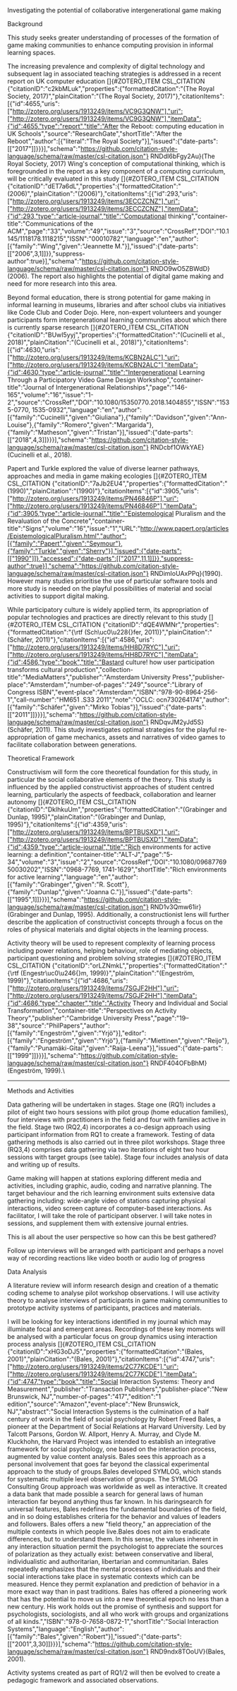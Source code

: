 Investigating the potential of collaborative intergenerational game making

Background

This study seeks greater understanding of processes of the formation of game making communities to enhance computing provision in informal learning spaces.

The increasing prevalence and complexity of digital technology and subsequent lag in associated teaching strategies is addressed in a recent report on UK computer education []{#ZOTERO_ITEM CSL_CITATION {"citationID":"c2kbMLuk","properties":{"formattedCitation":"(The Royal Society, 2017)","plainCitation":"(The Royal Society, 2017)"},"citationItems":[{"id":4655,"uris":["http://zotero.org/users/1913249/items/VC9G3QNW"],"uri":["http://zotero.org/users/1913249/items/VC9G3QNW"],"itemData":{"id":4655,"type":"report","title":"After the Reboot: computing education in UK Schools","source":"ResearchGate","shortTitle":"After the Reboot","author":[{"literal":"The Royal Society"}],"issued":{"date-parts":[["2017"]]}}}],"schema":"https://github.com/citation-style-language/schema/raw/master/csl-citation.json"} RNDdI6bFgy2Au}(The Royal Society, 2017) Wing's conception of computational thinking, which is foregrounded in the report as a key component of a computing curriculum, will be critically evaluated in this study []{#ZOTERO_ITEM CSL_CITATION {"citationID":"dET7a6dL","properties":{"formattedCitation":"(2006)","plainCitation":"(2006)"},"citationItems":[{"id":293,"uris":["http://zotero.org/users/1913249/items/3ECCZCNZ"],"uri":["http://zotero.org/users/1913249/items/3ECCZCNZ"],"itemData":{"id":293,"type":"article-journal","title":"Computational thinking","container-title":"Communications of the ACM","page":"33","volume":"49","issue":"3","source":"CrossRef","DOI":"10.1145/1118178.1118215","ISSN":"00010782","language":"en","author":[{"family":"Wing","given":"Jeannette M."}],"issued":{"date-parts":[["2006",3,1]]}},"suppress-author":true}],"schema":"https://github.com/citation-style-language/schema/raw/master/csl-citation.json"} RNDO9wO5ZBWdD}(2006). The report also highlights the potential of digital game making and need for more research into this area.

Beyond formal education, there is strong potential for game making in informal learning in museums, libraries and after school clubs via initiatives like Code Club and Coder Dojo. Here, non-expert volunteers and younger participants form intergenerational learning communities about which there is currently sparse research []{#ZOTERO_ITEM CSL_CITATION {"citationID":"BUwI5yyj","properties":{"formattedCitation":"(Cucinelli et al., 2018)","plainCitation":"(Cucinelli et al., 2018)"},"citationItems":[{"id":4630,"uris":["http://zotero.org/users/1913249/items/KCBN2ALC"],"uri":["http://zotero.org/users/1913249/items/KCBN2ALC"],"itemData":{"id":4630,"type":"article-journal","title":"Intergenerational Learning Through a Participatory Video Game Design Workshop","container-title":"Journal of Intergenerational Relationships","page":"146-165","volume":"16","issue":"1-2","source":"CrossRef","DOI":"10.1080/15350770.2018.1404855","ISSN":"1535-0770, 1535-0932","language":"en","author":[{"family":"Cucinelli","given":"Giuliana"},{"family":"Davidson","given":"Ann-Louise"},{"family":"Romero","given":"Margarida"},{"family":"Matheson","given":"Tristan"}],"issued":{"date-parts":[["2018",4,3]]}}}],"schema":"https://github.com/citation-style-language/schema/raw/master/csl-citation.json"} RNDcbf1OWkYAE}(Cucinelli et al., 2018).

Papert and Turkle explored the value of diverse learner pathways, approaches and media in game making ecologies []{#ZOTERO_ITEM CSL_CITATION {"citationID":"7aJb2EU4","properties":{"formattedCitation":"(1990)","plainCitation":"(1990)"},"citationItems":[{"id":3905,"uris":["http://zotero.org/users/1913249/items/PN46846P"],"uri":["http://zotero.org/users/1913249/items/PN46846P"],"itemData":{"id":3905,"type":"article-journal","title":"Epistemological Pluralism and the Revaluation of the Concrete","container-title":"Signs","volume":"16","issue":"1","URL":"http://www.papert.org/articles/EpistemologicalPluralism.html","author":[{"family":"Papert","given":"Seymour"},{"family":"Turkle","given":"Sherry"}],"issued":{"date-parts":[["1990"]]},"accessed":{"date-parts":[["2017",11,1]]}},"suppress-author":true}],"schema":"https://github.com/citation-style-language/schema/raw/master/csl-citation.json"} RNDimIoUAxPPq}(1990). However many studies prioritise the use of particular software tools and more study is needed on the playful possibilities of material and social activities to support digital making.

While participatory culture is widely applied term, its appropriation of popular technologies and practices are directly relevant to this study []{#ZOTERO_ITEM CSL_CITATION {"citationID":"dQE4WMNr","properties":{"formattedCitation":"{\\rtf (Sch\\uc0\\u228{}fer, 2011)}","plainCitation":"(Schäfer, 2011)"},"citationItems":[{"id":4586,"uris":["http://zotero.org/users/1913249/items/HH8D7RYC"],"uri":["http://zotero.org/users/1913249/items/HH8D7RYC"],"itemData":{"id":4586,"type":"book","title":"Bastard culture! how user participation transforms cultural production","collection-title":"MediaMatters","publisher":"Amsterdam University Press","publisher-place":"Amsterdam","number-of-pages":"249","source":"Library of Congress ISBN","event-place":"Amsterdam","ISBN":"978-90-8964-256-1","call-number":"HM651 .S33 2011","note":"OCLC: ocn730264174","author":[{"family":"Schäfer","given":"Mirko Tobias"}],"issued":{"date-parts":[["2011"]]}}}],"schema":"https://github.com/citation-style-language/schema/raw/master/csl-citation.json"} RNDqvJM2yJd5S}(Schäfer, 2011). This study investigates optimal strategies for the playful re-appropriation of game mechanics, assets and narratives of video games to facilitate collaboration between generations.

Theoretical Framework

Constructivism will form the core theoretical foundation for this study, in particular the social collaborative elements of the theory. This study is influenced by the applied constructivist approaches of student centred learning, particularly the aspects of feedback, collaboration and learner autonomy []{#ZOTERO_ITEM CSL_CITATION {"citationID":"DklhkuUm","properties":{"formattedCitation":"(Grabinger and Dunlap, 1995)","plainCitation":"(Grabinger and Dunlap, 1995)"},"citationItems":[{"id":4359,"uris":["http://zotero.org/users/1913249/items/BPTBUSXD"],"uri":["http://zotero.org/users/1913249/items/BPTBUSXD"],"itemData":{"id":4359,"type":"article-journal","title":"Rich environments for active learning: a definition","container-title":"ALT-J","page":"5-34","volume":"3","issue":"2","source":"CrossRef","DOI":"10.1080/0968776950030202","ISSN":"0968-7769, 1741-1629","shortTitle":"Rich environments for active learning","language":"en","author":[{"family":"Grabinger","given":"R. Scott"},{"family":"Dunlap","given":"Joanna C."}],"issued":{"date-parts":[["1995",1]]}}}],"schema":"https://github.com/citation-style-language/schema/raw/master/csl-citation.json"} RND1v3Qmw61ir}(Grabinger and Dunlap, 1995). Additionally, a constructionist lens will further describe the application of constructivist concepts through a focus on the roles of physical materials and digital objects in the learning process.

Activity theory will be used to represent complexity of learning process including power relations, helping behaviour, role of mediating objects, participant questioning and problem solving strategies []{#ZOTERO_ITEM CSL_CITATION {"citationID":"orLZNmkL","properties":{"formattedCitation":"{\\rtf (Engestr\\uc0\\u246{}m, 1999)}","plainCitation":"(Engeström, 1999)"},"citationItems":[{"id":4686,"uris":["http://zotero.org/users/1913249/items/7SGJF2HH"],"uri":["http://zotero.org/users/1913249/items/7SGJF2HH"],"itemData":{"id":4686,"type":"chapter","title":"Activity Theory and Individual and Social Transformation","container-title":"Perspectives on Activity Theory","publisher":"Cambridge University Press","page":"19–38","source":"PhilPapers","author":[{"family":"Engeström","given":"Yrjö"}],"editor":[{"family":"Engeström","given":"Yrjö"},{"family":"Miettinen","given":"Reijo"},{"family":"Punamäki-Gitai","given":"Raija-Leena"}],"issued":{"date-parts":[["1999"]]}}}],"schema":"https://github.com/citation-style-language/schema/raw/master/csl-citation.json"} RNDF404OFbBhM}(Engeström, 1999).\

  -- -- --                                                -- -- --

Methods and Activities

Data gathering will be undertaken in stages. Stage one (RQ1) includes a pilot of eight two hours sessions with pilot group (home education families), four interviews with practitioners in the field and four with families active in the field. Stage two (RQ2,4) incorporates a co-design approach using participant information from RQ1 to create a framework. Testing of data gathering methods is also carried out in three pilot workshops. Stage three (RQ3,4) comprises data gathering via two iterations of eight two hour sessions with target groups (see table). Stage four includes analysis of data and writing up of results.

Game making will happen at stations exploring different media and activities, including graphic, audio, coding and narrative planning. The target behaviour and the rich learning environment suits extensive data gathering including: wide-angle video of stations capturing physical interactions, video screen capture of computer-based interactions. As facilitator, I will take the role of participant observer. I will take notes in sessions, and supplement them with extensive journal entries.

This is all about the user perspective so how can this be best gathered?

Follow up interviews will be arranged with participant and perhaps a novel way of recording reactions like video booth or audio log of progress

Data Analysis

A literature review will inform research design and creation of a thematic coding scheme to analyse pilot workshop observations. I will use activity theory to analyse interviews of participants in game making communities to prototype activity systems of participants, practices and materials.

I will be looking for key interactions identified in my journal which may illuminate focal and emergent areas. Recordings of these key moments will be analysed with a particular focus on group dynamics using interaction process analysis []{#ZOTERO_ITEM CSL_CITATION {"citationID":"xHG3oDJ5","properties":{"formattedCitation":"(Bales, 2001)","plainCitation":"(Bales, 2001)"},"citationItems":[{"id":4747,"uris":["http://zotero.org/users/1913249/items/2C77KCDE"],"uri":["http://zotero.org/users/1913249/items/2C77KCDE"],"itemData":{"id":4747,"type":"book","title":"Social Interaction Systems: Theory and Measurement","publisher":"Transaction Publishers","publisher-place":"New Brunswick, NJ","number-of-pages":"417","edition":"1 edition","source":"Amazon","event-place":"New Brunswick, NJ","abstract":"Social Interaction Systems is the culmination of a half century of work in the field of social psychology by Robert Freed Bales, a pioneer at the Department of Social Relations at Harvard University. Led by Talcott Parsons, Gordon W. Allport, Henry A. Murray, and Clyde M. Kluckhohn, the Harvard Project was intended to establish an integrative framework for social psychology, one based on the interaction process, augmented by value content analysis. Bales sees this approach as a personal involvement that goes far beyond the classical experimental approach to the study of groups.Bales developed SYMLOG, which stands for systematic multiple level observation of groups. The SYMLOG Consulting Group approach was worldwide as well as interactive. It created a data bank that made possible a search for general laws of human interaction far beyond anything thus far known. In his daringsearch for universal features, Bales redefines the fundamental boundaries of the field, and in so doing establishes criteria for the behavior and values of leaders and followers. Bales offers a new \"field theory,\" an appreciation of the multiple contexts in which people live.Bales does not aim to eradicate differences, but to understand them. In this sense, the values inherent in any interaction situation permit the psychologist to appreciate the sources of polarization as they actually exist: between conservative and liberal, individualistic and authoritarian, libertarian and communitarian. Bales repeatedly emphasizes that the mental processes of individuals and their social interactions take place in systematic contexts which can be measured. Hence they permit explanation and prediction of behavior in a more exact way than in past traditions. Bales has offered a pioneering work that has the potential to move us into a new theoretical epoch no less than a new century. His work holds out the promise of synthesis and support for psychologists, sociologists, and all who work with groups and organizations of all kinds.","ISBN":"978-0-7658-0872-1","shortTitle":"Social Interaction Systems","language":"English","author":[{"family":"Bales","given":"Robert"}],"issued":{"date-parts":[["2001",3,30]]}}}],"schema":"https://github.com/citation-style-language/schema/raw/master/csl-citation.json"} RND9ndx8TOoUV}(Bales, 2001).

Activity systems created as part of RQ1/2 will then be evolved to create a pedagogic framework and associated observations. 